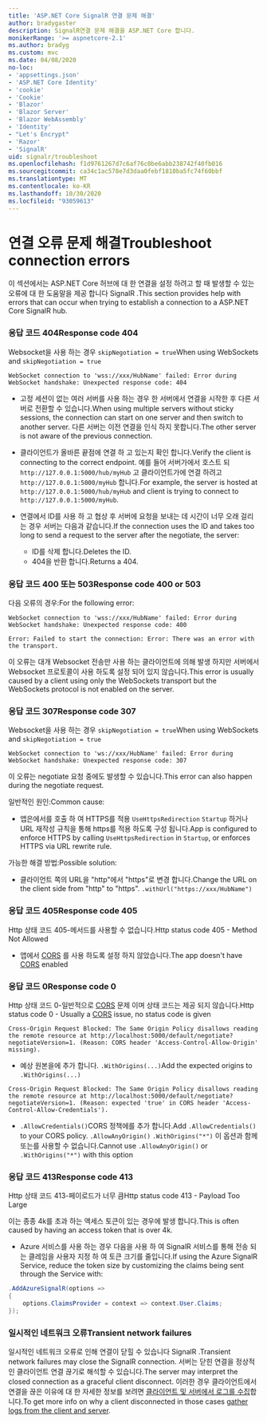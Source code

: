 ```yaml
---
title: 'ASP.NET Core SignalR 연결 문제 해결'
author: bradygaster
description: SignalR연결 문제 해결을 ASP.NET Core 합니다.
monikerRange: '>= aspnetcore-2.1'
ms.author: bradyg
ms.custom: mvc
ms.date: 04/08/2020
no-loc:
- 'appsettings.json'
- 'ASP.NET Core Identity'
- 'cookie'
- 'Cookie'
- 'Blazor'
- 'Blazor Server'
- 'Blazor WebAssembly'
- 'Identity'
- "Let's Encrypt"
- 'Razor'
- 'SignalR'
uid: signalr/troubleshoot
ms.openlocfilehash: f1d9761267d7c6af76c0be6abb238742f40fb016
ms.sourcegitcommit: ca34c1ac578e7d3daa0febf1810ba5fc74f60bbf
ms.translationtype: MT
ms.contentlocale: ko-KR
ms.lasthandoff: 10/30/2020
ms.locfileid: "93059613"
---
```

# <a name="troubleshoot-connection-errors"></a><span data-ttu-id="4ef0b-103">연결 오류 문제 해결</span><span class="sxs-lookup"><span data-stu-id="4ef0b-103">Troubleshoot connection errors</span></span>

<span data-ttu-id="4ef0b-104">이 섹션에서는 ASP.NET Core 허브에 대 한 연결을 설정 하려고 할 때 발생할 수 있는 오류에 대 한 도움말을 제공 합니다 SignalR .</span><span class="sxs-lookup"><span data-stu-id="4ef0b-104">This section provides help with errors that can occur when trying to establish a connection to a ASP.NET Core SignalR hub.</span></span>

### <a name="response-code-404"></a><span data-ttu-id="4ef0b-105">응답 코드 404</span><span class="sxs-lookup"><span data-stu-id="4ef0b-105">Response code 404</span></span>

<span data-ttu-id="4ef0b-106">Websocket을 사용 하는 경우 `skipNegotiation = true`</span><span class="sxs-lookup"><span data-stu-id="4ef0b-106">When using WebSockets and `skipNegotiation = true`</span></span>
```log
WebSocket connection to 'wss://xxx/HubName' failed: Error during WebSocket handshake: Unexpected response code: 404
```

* <span data-ttu-id="4ef0b-107">고정 세션이 없는 여러 서버를 사용 하는 경우 한 서버에서 연결을 시작한 후 다른 서버로 전환할 수 있습니다.</span><span class="sxs-lookup"><span data-stu-id="4ef0b-107">When using multiple servers without sticky sessions, the connection can start on one server and then switch to another server.</span></span> <span data-ttu-id="4ef0b-108">다른 서버는 이전 연결을 인식 하지 못합니다.</span><span class="sxs-lookup"><span data-stu-id="4ef0b-108">The other server is not aware of the previous connection.</span></span>
* <span data-ttu-id="4ef0b-109">클라이언트가 올바른 끝점에 연결 하 고 있는지 확인 합니다.</span><span class="sxs-lookup"><span data-stu-id="4ef0b-109">Verify the client is connecting to the correct endpoint.</span></span> <span data-ttu-id="4ef0b-110">예를 들어 서버가에서 호스트 되 `http://127.0.0.1:5000/hub/myHub` 고 클라이언트가에 연결 하려고 `http://127.0.0.1:5000/myHub` 합니다.</span><span class="sxs-lookup"><span data-stu-id="4ef0b-110">For example, the server is hosted at `http://127.0.0.1:5000/hub/myHub` and client is trying to connect to `http://127.0.0.1:5000/myHub`.</span></span>
* <span data-ttu-id="4ef0b-111">연결에서 ID를 사용 하 고 협상 후 서버에 요청을 보내는 데 시간이 너무 오래 걸리는 경우 서버는 다음과 같습니다.</span><span class="sxs-lookup"><span data-stu-id="4ef0b-111">If the connection uses the ID and takes too long to send a request to the server after the negotiate, the server:</span></span>

  * <span data-ttu-id="4ef0b-112">ID를 삭제 합니다.</span><span class="sxs-lookup"><span data-stu-id="4ef0b-112">Deletes the ID.</span></span>
  * <span data-ttu-id="4ef0b-113">404을 반환 합니다.</span><span class="sxs-lookup"><span data-stu-id="4ef0b-113">Returns a 404.</span></span>

### <a name="response-code-400-or-503"></a><span data-ttu-id="4ef0b-114">응답 코드 400 또는 503</span><span class="sxs-lookup"><span data-stu-id="4ef0b-114">Response code 400 or 503</span></span>

<span data-ttu-id="4ef0b-115">다음 오류의 경우:</span><span class="sxs-lookup"><span data-stu-id="4ef0b-115">For the following error:</span></span>

```log
WebSocket connection to 'wss://xxx/HubName' failed: Error during WebSocket handshake: Unexpected response code: 400

Error: Failed to start the connection: Error: There was an error with the transport.
```

<span data-ttu-id="4ef0b-116">이 오류는 대개 Websocket 전송만 사용 하는 클라이언트에 의해 발생 하지만 서버에서 Websocket 프로토콜이 사용 하도록 설정 되어 있지 않습니다.</span><span class="sxs-lookup"><span data-stu-id="4ef0b-116">This error is usually caused by a client using only the WebSockets transport but the WebSockets protocol is not enabled on the server.</span></span>

### <a name="response-code-307"></a><span data-ttu-id="4ef0b-117">응답 코드 307</span><span class="sxs-lookup"><span data-stu-id="4ef0b-117">Response code 307</span></span>

<span data-ttu-id="4ef0b-118">Websocket을 사용 하는 경우 `skipNegotiation = true`</span><span class="sxs-lookup"><span data-stu-id="4ef0b-118">When using WebSockets and `skipNegotiation = true`</span></span>
```log
WebSocket connection to 'ws://xxx/HubName' failed: Error during WebSocket handshake: Unexpected response code: 307
```

<span data-ttu-id="4ef0b-119">이 오류는 negotiate 요청 중에도 발생할 수 있습니다.</span><span class="sxs-lookup"><span data-stu-id="4ef0b-119">This error can also happen during the negotiate request.</span></span>

<span data-ttu-id="4ef0b-120">일반적인 원인:</span><span class="sxs-lookup"><span data-stu-id="4ef0b-120">Common cause:</span></span>
* <span data-ttu-id="4ef0b-121">앱은에서를 호출 하 여 HTTPS를 적용 `UseHttpsRedirection` `Startup` 하거나 URL 재작성 규칙을 통해 https를 적용 하도록 구성 됩니다.</span><span class="sxs-lookup"><span data-stu-id="4ef0b-121">App is configured to enforce HTTPS by calling `UseHttpsRedirection` in `Startup`, or enforces HTTPS via URL rewrite rule.</span></span>

<span data-ttu-id="4ef0b-122">가능한 해결 방법:</span><span class="sxs-lookup"><span data-stu-id="4ef0b-122">Possible solution:</span></span>
* <span data-ttu-id="4ef0b-123">클라이언트 쪽의 URL을 "http"에서 "https"로 변경 합니다.</span><span class="sxs-lookup"><span data-stu-id="4ef0b-123">Change the URL on the client side from "http" to "https".</span></span> `.withUrl("https://xxx/HubName")`

### <a name="response-code-405"></a><span data-ttu-id="4ef0b-124">응답 코드 405</span><span class="sxs-lookup"><span data-stu-id="4ef0b-124">Response code 405</span></span>

<span data-ttu-id="4ef0b-125">Http 상태 코드 405-메서드를 사용할 수 없습니다.</span><span class="sxs-lookup"><span data-stu-id="4ef0b-125">Http status code 405 - Method Not Allowed</span></span>

* <span data-ttu-id="4ef0b-126">앱에서 [CORS](xref:signalr/security#cross-origin-resource-sharing) 를 사용 하도록 설정 하지 않았습니다.</span><span class="sxs-lookup"><span data-stu-id="4ef0b-126">The app doesn't have [CORS](xref:signalr/security#cross-origin-resource-sharing) enabled</span></span>

### <a name="response-code-0"></a><span data-ttu-id="4ef0b-127">응답 코드 0</span><span class="sxs-lookup"><span data-stu-id="4ef0b-127">Response code 0</span></span>

<span data-ttu-id="4ef0b-128">Http 상태 코드 0-일반적으로 [CORS](xref:signalr/security#cross-origin-resource-sharing) 문제 이며 상태 코드는 제공 되지 않습니다.</span><span class="sxs-lookup"><span data-stu-id="4ef0b-128">Http status code 0 - Usually a [CORS](xref:signalr/security#cross-origin-resource-sharing) issue, no status code is given</span></span>

```log
Cross-Origin Request Blocked: The Same Origin Policy disallows reading the remote resource at http://localhost:5000/default/negotiate?negotiateVersion=1. (Reason: CORS header 'Access-Control-Allow-Origin' missing).
```

* <span data-ttu-id="4ef0b-129">예상 원본을에 추가 합니다. `.WithOrigins(...)`</span><span class="sxs-lookup"><span data-stu-id="4ef0b-129">Add the expected origins to `.WithOrigins(...)`</span></span>

```log
Cross-Origin Request Blocked: The Same Origin Policy disallows reading the remote resource at http://localhost:5000/default/negotiate?negotiateVersion=1. (Reason: expected 'true' in CORS header 'Access-Control-Allow-Credentials').
```

* <span data-ttu-id="4ef0b-130">`.AllowCredentials()`CORS 정책에를 추가 합니다.</span><span class="sxs-lookup"><span data-stu-id="4ef0b-130">Add `.AllowCredentials()` to your CORS policy.</span></span> <span data-ttu-id="4ef0b-131">`.AllowAnyOrigin()` `.WithOrigins("*")` 이 옵션과 함께 또는를 사용할 수 없습니다.</span><span class="sxs-lookup"><span data-stu-id="4ef0b-131">Cannot use `.AllowAnyOrigin()` or `.WithOrigins("*")` with this option</span></span>

### <a name="response-code-413"></a><span data-ttu-id="4ef0b-132">응답 코드 413</span><span class="sxs-lookup"><span data-stu-id="4ef0b-132">Response code 413</span></span>

<span data-ttu-id="4ef0b-133">Http 상태 코드 413-페이로드가 너무 큼</span><span class="sxs-lookup"><span data-stu-id="4ef0b-133">Http status code 413 - Payload Too Large</span></span>

<span data-ttu-id="4ef0b-134">이는 종종 4k를 초과 하는 액세스 토큰이 있는 경우에 발생 합니다.</span><span class="sxs-lookup"><span data-stu-id="4ef0b-134">This is often caused by having an access token that is over 4k.</span></span>

* <span data-ttu-id="4ef0b-135">Azure 서비스를 사용 하는 경우 다음을 사용 하 여 SignalR 서비스를 통해 전송 되는 클레임을 사용자 지정 하 여 토큰 크기를 줄입니다.</span><span class="sxs-lookup"><span data-stu-id="4ef0b-135">If using the Azure SignalR Service, reduce the token size by customizing the claims being sent through the Service with:</span></span>
```csharp
.AddAzureSignalR(options =>
{
    options.ClaimsProvider = context => context.User.Claims;
});
```

### <a name="transient-network-failures"></a><span data-ttu-id="4ef0b-136">일시적인 네트워크 오류</span><span class="sxs-lookup"><span data-stu-id="4ef0b-136">Transient network failures</span></span>

<span data-ttu-id="4ef0b-137">일시적인 네트워크 오류로 인해 연결이 닫힐 수 있습니다 SignalR .</span><span class="sxs-lookup"><span data-stu-id="4ef0b-137">Transient network failures may close the SignalR connection.</span></span> <span data-ttu-id="4ef0b-138">서버는 닫힌 연결을 정상적인 클라이언트 연결 끊기로 해석할 수 있습니다.</span><span class="sxs-lookup"><span data-stu-id="4ef0b-138">The server may interpret the closed connection as a graceful client disconnect.</span></span> <span data-ttu-id="4ef0b-139">이러한 경우 클라이언트에서 연결을 끊은 이유에 대 한 자세한 정보를 보려면 [클라이언트 및 서버에서 로그를 수집](xref:signalr/diagnostics)합니다.</span><span class="sxs-lookup"><span data-stu-id="4ef0b-139">To get more info on why a client disconnected in those cases [gather logs from the client and server](xref:signalr/diagnostics).</span></span>